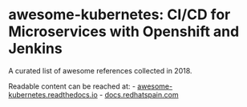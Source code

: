 # awesome-kubernetes: CI/CD for Microservices with Openshift and Jenkins
A curated list of awesome references collected in 2018.

Readable content can be reached at:
    - [awesome-kubernetes.readthedocs.io](https://awesome-kubernetes.readthedocs.io)
    - [docs.redhatspain.com](https://docs.redhatspain.com)

